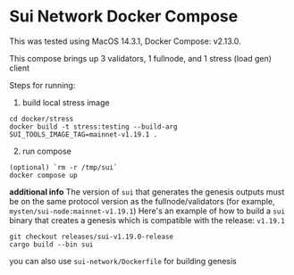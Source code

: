 # Sui Network Docker Compose

This was tested using MacOS 14.3.1, Docker Compose: v2.13.0.

This compose brings up 3 validators, 1 fullnode, and 1 stress (load gen) client

Steps for running:

1. build local stress image 

```
cd docker/stress
docker build -t stress:testing --build-arg SUI_TOOLS_IMAGE_TAG=mainnet-v1.19.1 .
```

2. run compose

```
(optional) `rm -r /tmp/sui`
docker compose up
```


**additional info**
The version of `sui` that generates  the genesis outputs must be on the same protocol version as the fullnode/validators (for example, `mysten/sui-node:mainnet-v1.19.1`)
Here's an example of how to build a `sui` binary that creates a genesis which is compatible with the release: `v1.19.1`
```
git checkout releases/sui-v1.19.0-release
cargo build --bin sui
```
you can also use `sui-network/Dockerfile` for building genesis
